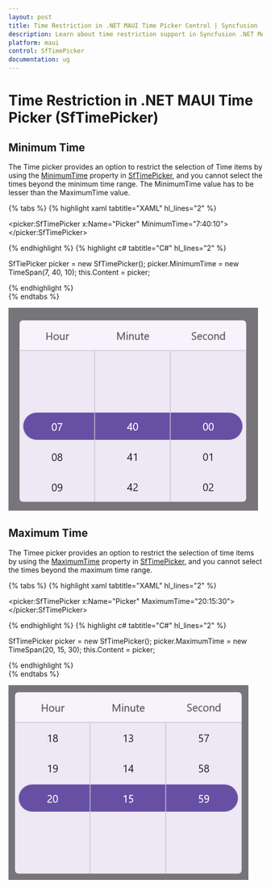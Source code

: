 ```yaml
---
layout: post
title: Time Restriction in .NET MAUI Time Picker Control | Syncfusion
description: Learn about time restriction support in Syncfusion .NET MAUI Time Picker (SfTImePicker) control and its basic features.
platform: maui
control: SfTimePicker
documentation: ug
---  
```


# Time Restriction in .NET MAUI Time Picker (SfTimePicker)

## Minimum Time

The Time picker provides an option to restrict the selection of Time items by using the [MinimumTime]() property in [SfTimePicker](), and you cannot select the times beyond the minimum time range. The MinimumTime value has to be lesser than the MaximumTime value.

{% tabs %}
{% highlight xaml tabtitle="XAML" hl_lines="2" %}

<picker:SfTimePicker x:Name="Picker"
                     MinimumTime="7:40:10">
</picker:SfTimePicker>

{% endhighlight %}
{% highlight c# tabtitle="C#" hl_lines="2" %}

SfTiePicker picker = new SfTimePicker();
picker.MinimumTime = new TimeSpan(7, 40, 10);
this.Content = picker;

{% endhighlight %}  
{% endtabs %}

![Minimum time in .NET MAUI Time picker.](images/time-restriction/maui-timepicker-timerestriction-minimumtime.png)

## Maximum Time

The Timee picker provides an option to restrict the selection of time items by using the [MaximumTime]() property in [SfTimePicker](), and you cannot select the times beyond the maximum time range.

{% tabs %}
{% highlight xaml tabtitle="XAML" hl_lines="2" %}

<picker:SfTimePicker x:Name="Picker"
                     MaximumTime="20:15:30">
</picker:SfTimePicker>

{% endhighlight %}
{% highlight c# tabtitle="C#" hl_lines="2" %}

SfTimePicker picker = new SfTimePicker();
picker.MaximumTime = new TimeSpan(20, 15, 30);
this.Content = picker;

{% endhighlight %}  
{% endtabs %}

![Maximum time in .NET MAUI Time picker.](images/time-restriction/maui-timepicker-timerestriction-maximumtime.png)